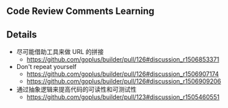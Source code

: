## Code Review Comments Learning

## Details

* 尽可能借助工具来做 URL 的拼接
  - https://github.com/goplus/builder/pull/126#discussion_r1506853371
* Don't repeat yourself
  - https://github.com/goplus/builder/pull/126#discussion_r1506907174
  - https://github.com/goplus/builder/pull/126#discussion_r1506909206
* 通过抽象逻辑来提高代码的可读性和可测试性
  - https://github.com/goplus/builder/pull/123#discussion_r1505460551

<!--
* .env 的维护
  - https://github.com/goplus/builder/pull/111#discussion_r1498750808
* RPC 接口的封装
  - https://github.com/goplus/builder/pull/130#discussion_r1507245497
-->
